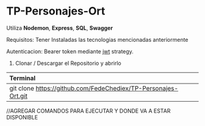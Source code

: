 # TP-Personajes-Ort
Utiliza **Nodemon**, **Express**, **SQL**, **Swagger**

Requisitos: Tener Instaladas las tecnologias mencionadas anteriormente

Autenticacion: Bearer token mediante [jwt](https://jwt.io/) strategy.  

1. Clonar / Descargar el Repositorio y abrirlo
   
| Terminal     |
| :---        |
| git clone https://github.com/FedeChediex/TP-Personajes-Ort.git |




//AGREGAR COMANDOS PARA EJECUTAR Y DONDE VA A ESTAR DISPONIBLE
	

